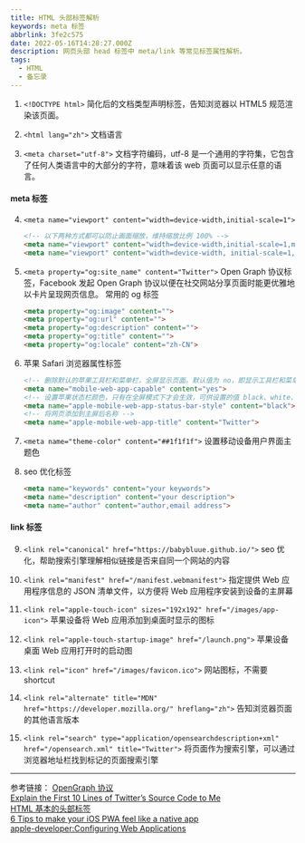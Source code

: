 ```yaml
---
title: HTML 头部标签解析
keywords: meta 标签
abbrlink: 3fe2c575
date: 2022-05-16T14:28:27.000Z
description: 网页头部 head 标签中 meta/link 等常见标签属性解析。
tags:
  - HTML
  - 备忘录
---
```


1. `<!DOCTYPE html>`
   简化后的文档类型声明标签，告知浏览器以 HTML5 规范渲染该页面。

2. `<html lang="zh">`
   文档语言

3. `<meta charset="utf-8">`
   文档字符编码，utf-8 是一个通用的字符集，它包含了任何人类语言中的大部分的字符，意味着该 web 页面可以显示任意的语言。

<!-- more -->

#### meta 标签

4. `<meta name="viewport" content="width=device-width,initial-scale=1">`

   ```HTML
   <!-- 以下两种方式都可以防止画面缩放，维持缩放比例 100% -->
   <meta name="viewport" content="width=device-width,initial-scale=1,maximum-scale=1,user-scalable=0,viewport-fit=cover">
   <meta name="viewport" content="width=device-width, initial-scale=1, minimum-scale=1, maximum-scale=1" >
   ```

5. `<meta property="og:site_name" content="Twitter">`
   Open Graph 协议标签，Facebook 发起 Open Graph 协议以便在社交网站分享页面时能更优雅地以卡片呈现网页信息。
   常用的 og 标签

   ```HTML
   <meta property="og:image" content="">
   <meta property="og:url" content="">
   <meta property="og:description" content="">
   <meta property="og:title" content="">
   <meta property="og:locale" content="zh-CN">
   ```

6. 苹果 Safari 浏览器属性标签

   ```HTML
   <!-- 删除默认的苹果工具栏和菜单栏，全屏显示页面。默认值为 no，即显示工具栏和菜单栏 -->
   <meta name="mobile-web-app-capable" content="yes">
   <!-- 设置苹果状态栏颜色，只有在全屏模式下才会生效，可供设置的值 black、white、translucent black，translucent black 会将状态栏设置成黑色透明，网页内容占据整块屏幕，会出现状态栏覆盖的情景。 -->
   <meta name="apple-mobile-web-app-status-bar-style" content="black">
   <!-- 将网页添加到主屏后名称 -->
   <meta name="apple-mobile-web-app-title" content="Twitter">
   ```

7. `<meta name="theme-color" content="##1f1f1f">`
   设置移动设备用户界面主题色

8. seo 优化标签

   ```HTML
   <meta name="keywords" content="your keywords">
   <meta name="description" content="your description">
   <meta name="author" content="author,email address">
   ```

#### link 标签

9. `<link rel="canonical" href="https://babybluue.github.io/">`
   seo 优化，帮助搜索引擎理解相似链接是否来自同一个网站的内容

10. `<link rel="manifest" href="/manifest.webmanifest">`
    指定提供 Web 应用程序信息的 JSON 清单文件，以方便将 Web 应用程序安装到设备的主屏幕

11. `<link rel="apple-touch-icon" sizes="192x192" href="/images/app-icon">`
    苹果设备将 Web 应用添加到桌面时显示的图标

12. `<link rel="apple-touch-startup-image" href="/launch.png">`
    苹果设备桌面 Web 应用打开时的启动图

13. `<link rel="icon" href="/images/favicon.ico">`
    网站图标，不需要 shortcut

14. `<link rel="alternate" title="MDN" href="https://developer.mozilla.org/" hreflang="zh">`
    告知浏览器页面的其他语言版本

15. `<link rel="search" type="application/opensearchdescription+xml" href="/opensearch.xml" title="Twitter">`
    将页面作为搜索引擎，可以通过浏览器地址栏找到标记的页面搜索引擎

---

参考链接：
[OpenGraph 协议](https://ogp.me/)  
[Explain the First 10 Lines of Twitter’s Source Code to Me](https://css-tricks.com/explain-the-first-10-lines-of-twitter-source-code/)  
[HTML 基本的头部标签](https://vincentcwlove.github.io/2016/11/30/HTML%E5%9F%BA%E6%9C%AC%E7%9A%84%E5%A4%B4%E9%83%A8%E6%A0%87%E7%AD%BE/)  
[6 Tips to make your iOS PWA feel like a native app](https://www.netguru.com/blog/pwa-ios)  
[apple-developer:Configuring Web Applications](https://developer.apple.com/library/archive/documentation/AppleApplications/Reference/SafariWebContent/ConfiguringWebApplications/ConfiguringWebApplications.html#//apple_ref/doc/uid/TP40002051-CH3-SW1)
